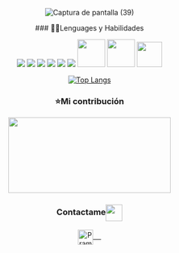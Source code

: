 <div align="center">

![Captura de pantalla (39)](https://user-images.githubusercontent.com/90283253/174467527-64337779-2e3b-4df0-a338-6c22115f25fe.png)
<div align="center">
### 👨‍💻Lenguages y Habilidades
<br>
<p align="space-between">
 
<a src="https://www.w3schools.com/html/"><img src="https://img.icons8.com/color/48/000000/html-5.png"/></a>
<a src="https://www.w3schools.com/css/"><img src="https://img.icons8.com/color/48/000000/css3.png"/></a>
<a src="https://getbootstrap.com/"><img src="https://img.icons8.com/color/48/000000/bootstrap.png"/></a>
<a src="https://github.com/"><img src="https://img.icons8.com/color/48/000000/github--v1.png"/></a>
<a src="https://visualstudio.microsoft.com/"><img src="https://img.icons8.com/color/48/000000/visual-studio.png"/></a>
<a src="https://www.javascript.com/"><img src="https://img.icons8.com/color/48/000000/javascript.png"/></a> 
<a src="https://www.genbeta.com/desarrollo/java-api-y-ejemplos"><img src="https://i.blogs.es/8d2420/650_1000_java/1366_2000.png" width="55px"></a>
<a src="https://tydw.wordpress.com/2013/01/05/instalar-y-configurar-mysql-server-en-windows-7/mysql-logo/"><img src="https://tydw.files.wordpress.com/2013/01/mysql-logo.png" width="55px"></a>
<a src="https://www.flaticon.es/icono-gratis/linux_518713"><img src="https://cdn-icons-png.flaticon.com/512/518/518713.png" width="50px"></a>
</p>

[![Top Langs](https://github-readme-stats.vercel.app/api/top-langs/?username=DaniaAlmazanSanchez&layout=compact)](https://github.com/anuraghazra/github-readme-stats)
<br>
<h3>⭐️Mi contribución</h3> 
<a href="https://github.com/anuraghazra/github-readme-stats" title="Go to Source"><img width="80%" height="150" src="https://github-readme-stats.vercel.app/api?username=DaniaAlmazanSanchez&show_icons=true&theme=jolly"></a>
</div>

<div align="center">
<h3 align="center">Contactame<img align="center" src="https://github.com/rajput2107/rajput2107/blob/master/Assets/Handshake.gif" height="33px" /></h3> 
</div>
<p align="center">
<a href="https://www.linkedin.com/in/pramod-kumar-4aa47616b/" target="blank">
<img align="center" alt="Pramod's LinkedIn" width="30px" src="https://www.vectorlogo.zone/logos/linkedin/linkedin-icon.svg" /> &nbsp; &nbsp;</a>
</p
